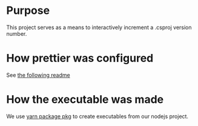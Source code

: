 # Purpose

This project serves as a means to interactively increment a .csproj version number.

# How prettier was configured

See [the following readme](https://classic.yarnpkg.com/en/package/lint-staged)

# How the executable was made

We use [yarn package pkg](https://classic.yarnpkg.com/en/package/pkg) to create executables from our nodejs project.

